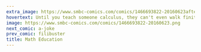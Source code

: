 ```yaml
---
extra_image: https://www.smbc-comics.com/comics/1466693822-20160623after.png
hovertext: Until you teach someone calculus, they can't even walk finite distances. But they can get reallllllly close.
image: https://www.smbc-comics.com/comics/1466693822-20160623.png
next_comic: a-joke
prev_comic: filibuster
title: Math Education
---
```


